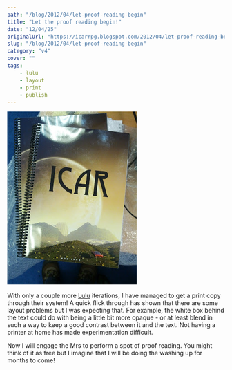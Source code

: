 ```yaml
---
path: "/blog/2012/04/let-proof-reading-begin"
title: "Let the proof reading begin!"
date: "12/04/25"
originalUrl: "https://icarrpg.blogspot.com/2012/04/let-proof-reading-begin.html"
slug: "/blog/2012/04/let-proof-reading-begin"
category: "v4"
cover: ""
tags:
    - lulu
    - layout
    - print
    - publish
---
```

![Icar proof reader test print](./images/books-v4-proofreadercopies.jpg)

With only a couple more [Lulu](http://www.lulu.com) iterations, I have managed to get a print copy through their system! A quick flick through has shown that there are some layout problems but I was expecting that. For example, the white box behind the text could do with being a little bit more opaque - or at least blend in such a way to keep a good contrast between it and the text. Not having a printer at home has made experimentation difficult.  

Now I will engage the Mrs to perform a spot of proof reading. You might think of it as free but I imagine that I will be doing the washing up for months to come!